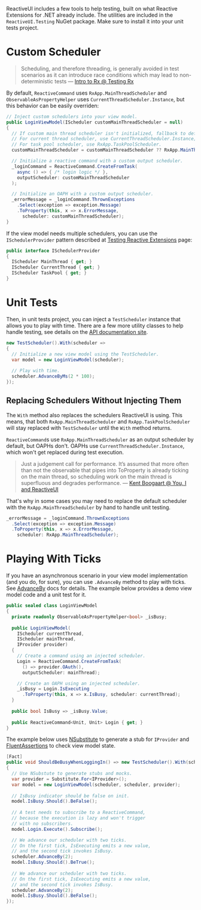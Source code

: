ReactiveUI includes a few tools to help testing, built on what Reactive Extensions for .NET already include. The utilities are included in the `ReactiveUI.Testing` NuGet package. Make sure to install it into your unit tests project.

# Custom Scheduler

> Scheduling, and therefore threading, is generally avoided in test scenarios as it can introduce race conditions which may lead to non-deterministic tests — [Intro to Rx @ Testing Rx](http://introtorx.com/Content/v1.0.10621.0/16_TestingRx.html)

By default, `ReactiveCommand` uses `RxApp.MainThreadScheduler` and `ObservableAsPropertyHelper` uses `CurrentThreadScheduler.Instance`, but this behavior can be easily overriden:

```cs
// Inject custom schedulers into your view model.
public LoginViewModel(IScheduler customMainThreadScheduler = null)
{
  // If custom main thread scheduler isn't initialized, fallback to default one.
  // For current thread scheduler, use CurrentThreadScheduler.Instance;
  // For task pool scheduler, use RxApp.TaskPoolScheduler.
  customMainThreadScheduler = customMainThreadScheduler ?? RxApp.MainThreadScheduler;

  // Initialize a reactive command with a custom output scheduler.
  _loginCommand = ReactiveCommand.CreateFromTask(
    async () => { /* login logic */ },
    outputScheduler: customMainThreadScheduler
  );

  // Initialize an OAPH with a custom output scheduler.
  _errorMessage = _loginCommand.ThrownExceptions
    .Select(exception => exception.Message)
    .ToProperty(this, x => x.ErrorMessage, 
      scheduler: customMainThreadScheduler);
}
```

If the view model needs multiple schedulers, you can use the `ISchedulerProvider` pattern described at [Testing Reactive Extensions](https://introtorx.com/Content/v1.0.10621.0/16_TestingRx.html) page:

```cs
public interface ISchedulerProvider
{
  IScheduler MainThread { get; }
  IScheduler CurrentThread { get; } 
  IScheduler TaskPool { get; } 
}
```

# Unit Tests

Then, in unit tests project, you can inject a `TestScheduler` instance that allows you to play with time. There are a few more utility classes to help handle testing, see details on the [API documentation site](https://reactiveui.net/api/reactiveui.testing/). 

```cs
new TestScheduler().With(scheduler =>
{
  // Initialize a new view model using the TestScheduler.
  var model = new LoginViewModel(scheduler);
  
  // Play with time.
  scheduler.AdvanceByMs(2 * 100);
});
```

## Replacing Schedulers Without Injecting Them

The `With` method also replaces the schedulers ReactiveUI is using. This means, that both `RxApp.MainThreadScheduler` and `RxApp.TaskPoolScheduler` will stay replaced with `TestScheduler` until the `With` method returns. 

`ReactiveCommand`s use `RxApp.MainThreadScheduler` as an output scheduler by default, but OAPHs don't. OAPHs use `CurrentThreadScheduler.Instance`, which won't get replaced during test execution. 

> Just a judgement call for performance. It’s assumed that more often than not the observable that pipes into ToProperty is already ticking on the main thread, so scheduling work on the main thread is superfluous and degrades performance. — [Kent Boogaart @ You, I and ReactiveUI](https://kent-boogaart.com/you-i-and-reactiveui/)

That's why in some cases you may need to replace the default scheduler with the `RxApp.MainThreadScheduler` by hand to handle unit testing.

```cs
_errorMessage = _loginCommand.ThrownExceptions
  .Select(exception => exception.Message)
  .ToProperty(this, x => x.ErrorMessage, 
    scheduler: RxApp.MainThreadScheduler);
```

# Playing With Ticks

If you have an asynchronous scenario in your view model implementation (and you do, for sure), you can use `.AdvanceBy` method to play with ticks. See [AdvanceBy](https://introtorx.com/Content/v1.0.10621.0/16_TestingRx.html#AdvanceBy) docs for details. The example below provides a demo view model code and a unit test for it.

```cs
public sealed class LoginViewModel 
{
  private readonly ObservableAsPropertyHelper<bool> _isBusy;
  
  public LoginViewModel(
    IScheduler currentThread,
    IScheduler mainThread,
    IProvider provider)
  {
    // Create a command using an injected scheduler.
    Login = ReactiveCommand.CreateFromTask(
      () => provider.OAuth(), 
      outputScheduler: mainThread);

    // Create an OAPH using an injected scheduler.
    _isBusy = Login.IsExecuting
      .ToProperty(this, x => x.IsBusy, scheduler: currentThread);
  }
  
  public bool IsBusy => _isBusy.Value;
 
  public ReactiveCommand<Unit, Unit> Login { get; }
}
```

The example below uses [NSubstitute](https://github.com/nsubstitute/NSubstitute) to generate a stub for `IProvider` and [FluentAssertions](https://github.com/fluentassertions/fluentassertions) to check view model state.

```cs
[Fact]
public void ShouldBeBusyWhenLoggingIn() => new TestScheduler().With(scheduler =>
{
  // Use NSubstute to generate stubs and mocks.
  var provider = Substitute.For<IProvider>();
  var model = new LoginViewModel(scheduler, scheduler, provider);
  
  // IsBusy indicator should be false on init.
  model.IsBusy.Should().BeFalse();
  
  // A test needs to subscribe to a ReactiveCommand,
  // because the execution is lazy and won't trigger
  // with no subscribers.
  model.Login.Execute().Subscribe();

  // We advance our scheduler with two ticks.
  // On the first tick, IsExecuting emits a new value,
  // and the second tick invokes IsBusy.
  scheduler.AdvanceBy(2);    
  model.IsBusy.Should().BeTrue();
  
  // We advance our scheduler with two ticks.
  // On the first tick, IsExecuting emits a new value,
  // and the second tick invokes IsBusy. 
  scheduler.AdvanceBy(2);
  model.IsBusy.Should().BeFalse();
});
```
